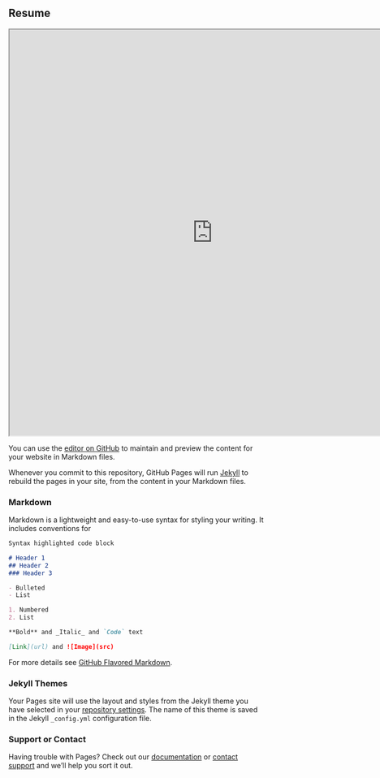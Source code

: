 ## Resume

<iframe src="https://docs.google.com/document/d/e/2PACX-1vSJjAAWbIgP88sNMHd6a87otADUzlLFceYMN_d2_c_HBYZg7IDVWbWCf-sSRVy899uAfmTHWqUhvHaF/pub?embedded=true" width="800" height="800" ></iframe>

You can use the [editor on GitHub](https://github.com/sergiosrgtc/sergiosrgtc.github.io/edit/master/index.md) to maintain and preview the content for your website in Markdown files.

Whenever you commit to this repository, GitHub Pages will run [Jekyll](https://jekyllrb.com/) to rebuild the pages in your site, from the content in your Markdown files.

### Markdown

Markdown is a lightweight and easy-to-use syntax for styling your writing. It includes conventions for

```markdown
Syntax highlighted code block

# Header 1
## Header 2
### Header 3

- Bulleted
- List

1. Numbered
2. List

**Bold** and _Italic_ and `Code` text

[Link](url) and ![Image](src)
```

For more details see [GitHub Flavored Markdown](https://guides.github.com/features/mastering-markdown/).

### Jekyll Themes

Your Pages site will use the layout and styles from the Jekyll theme you have selected in your [repository settings](https://github.com/sergiosrgtc/sergiosrgtc.github.io/settings). The name of this theme is saved in the Jekyll `_config.yml` configuration file.

### Support or Contact

Having trouble with Pages? Check out our [documentation](https://help.github.com/categories/github-pages-basics/) or [contact support](https://github.com/contact) and we’ll help you sort it out.
